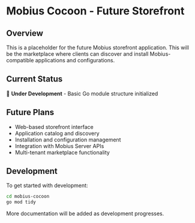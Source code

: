 # Mobius Cocoon - Future Storefront

## Overview

This is a placeholder for the future Mobius storefront application. This will be the marketplace where clients can discover and install Mobius-compatible applications and configurations.

## Current Status

🚧 **Under Development** - Basic Go module structure initialized

## Future Plans

- Web-based storefront interface
- Application catalog and discovery
- Installation and configuration management
- Integration with Mobius Server APIs
- Multi-tenant marketplace functionality

## Development

To get started with development:

```bash
cd mobius-cocoon
go mod tidy
```

More documentation will be added as development progresses.

